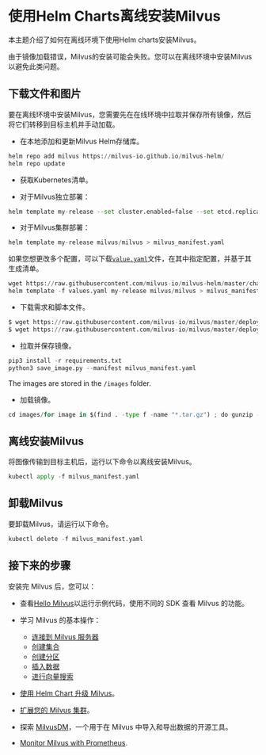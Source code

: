 使用Helm Charts离线安装Milvus
=======================

本主题介绍了如何在离线环境下使用Helm charts安装Milvus。

由于镜像加载错误，Milvus的安装可能会失败。您可以在离线环境中安装Milvus以避免此类问题。

下载文件和图片
-------

要在离线环境中安装Milvus，您需要先在在线环境中拉取并保存所有镜像，然后将它们转移到目标主机并手动加载。

- 在本地添加和更新Milvus Helm存储库。

```python
helm repo add milvus https://milvus-io.github.io/milvus-helm/
helm repo update

```

- 获取Kubernetes清单。

* 对于Milvus独立部署：

```python
helm template my-release --set cluster.enabled=false --set etcd.replicaCount=1 --set minio.mode=standalone --set pulsar.enabled=false milvus/milvus > milvus_manifest.yaml

```

* 对于Milvus集群部署：

```python
helm template my-release milvus/milvus > milvus_manifest.yaml

```

如果您想更改多个配置，可以下载[`value.yaml`](https://github.com/milvus-io/milvus-helm/blob/master/charts/milvus/values.yaml)文件，在其中指定配置，并基于其生成清单。

```python
wget https://raw.githubusercontent.com/milvus-io/milvus-helm/master/charts/milvus/values.yaml
helm template -f values.yaml my-release milvus/milvus > milvus_manifest.yaml

```

- 下载需求和脚本文件。

```python
$ wget https://raw.githubusercontent.com/milvus-io/milvus/master/deployments/offline/requirements.txt
$ wget https://raw.githubusercontent.com/milvus-io/milvus/master/deployments/offline/save_image.py

```

- 拉取并保存镜像。

```python
pip3 install -r requirements.txt
python3 save_image.py --manifest milvus_manifest.yaml

```

The images are stored in the `/images` folder.

- 加载镜像。

```python
cd images/for image in $(find . -type f -name "*.tar.gz") ; do gunzip -c $image | docker load; done

```

离线安装Milvus
----------

将图像传输到目标主机后，运行以下命令以离线安装Milvus。

```python
kubectl apply -f milvus_manifest.yaml

```

卸载Milvus
--------

要卸载Milvus，请运行以下命令。

```python
kubectl delete -f milvus_manifest.yaml

```

接下来的步骤
------

安装完 Milvus 后，您可以：

* 查看[Hello Milvus](example_code.md)以运行示例代码，使用不同的 SDK 查看 Milvus 的功能。

* 学习 Milvus 的基本操作：

	+ [连接到 Milvus 服务器](manage_connection.md)
	+ [创建集合](create_collection.md)
	+ [创建分区](create_partition.md)
	+ [插入数据](insert_data.md)
	+ [进行向量搜索](search.md)

* [使用 Helm Chart 升级 Milvus](upgrade.md)。

* [扩展您的 Milvus 集群](scaleout.md)。

* 探索 [MilvusDM](migrate_overview.md)，一个用于在 Milvus 中导入和导出数据的开源工具。

* [Monitor Milvus with Prometheus](monitor.md).
